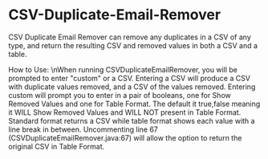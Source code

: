 # CSV-Duplicate-Email-Remover
CSV Duplicate Email Remover can remove any duplicates in a CSV of any type, and return the resulting CSV and removed values in both a CSV and a table.


How to Use:
\nWhen running CSVDuplicateEmailRemover, you will be prompted to enter "custom" or a CSV.
Entering a CSV will produce a CSV with duplicate values removed, and a CSV of the values removed.
Entering custom will prompt you to enter in a pair of booleans, one for Show Removed Values and one for Table Format.
The default it true,false meaning it WILL Show Removed Values and WILL NOT present in Table Format.
Standard format returns a CSV while table format shows each value with a line break in between.
Uncommenting line 67 (CSVDuplicateEmailRemover.java:67) will allow the option to return the original CSV in Table Format.
